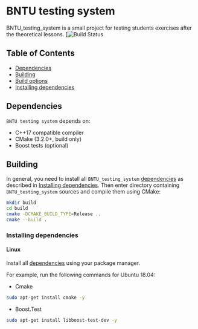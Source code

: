 # BNTU testing system

BNTU_testing_system is a small project for testing students exercises after the theoretical lessons.  [![Build Status](https://travis-ci.org/andrewbudo/testing_system.svg?branch=main)

## Table of Contents
- [Dependencies](#dependencies)
- [Building](#building)
- [Build options](#build-options)
- [Installing dependencies](#installing-dependencies)

<a name="dependencies"></a>
## Dependencies
`BNTU testing system` depends on:

* C++17 compatible compiler
* CMake (3.2.0+, build only)
* Boost tests (optional)

<a name="building"></a>
## Building

In general, you need to install all `BNTU_testing_system` [dependencies](#dependencies) as described in [Installing dependencies](#installing-dependencies).
Then enter directory containing `BNTU_testing_system` sources and compile them using CMake:

```sh
mkdir build
cd build
cmake -DCMAKE_BUILD_TYPE=Release ..
cmake --build .
```

<a name="installing-dependencies"></a>
### Installing dependencies

<a name="linux"></a>
#### Linux
Install all [dependencies](#dependencies) using your package manager.

For example, run the following commands for Ubuntu 18.04:
* Cmake

```sh
sudo apt-get install cmake -y
```
* Boost.Test

```sh
sudo apt-get install libboost-test-dev -y
```


